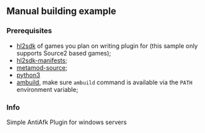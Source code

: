 ## Manual building example

### Prerequisites
 * [hl2sdk](https://github.com/alliedmodders/hl2sdk) of games you plan on writing plugin for (this sample only supports Source2 based games);
 * [hl2sdk-manifests](https://github.com/alliedmodders/hl2sdk-manifests);
 * [metamod-source](https://github.com/alliedmodders/metamod-source);
 * [python3](https://www.python.org/)
 * [ambuild](https://github.com/alliedmodders/ambuild), make sure ``ambuild`` command is available via the ``PATH`` environment variable;

 ### Info
 Simple AntiAfk Plugin for windows servers
